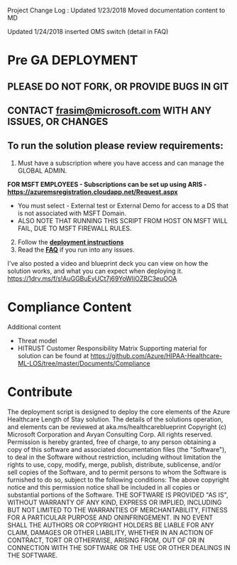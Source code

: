 Project Change Log : 
Updated 1/23/2018 Moved documentation content to MD

Updated 1/24/2018 inserted OMS switch (detail in FAQ)




# Pre GA DEPLOYMENT
## PLEASE DO NOT FORK, OR PROVIDE BUGS IN GIT 
## CONTACT frasim@microsoft.com WITH ANY ISSUES, OR CHANGES


## To run the solution please review requirements:

1. Must have a subscription where you have access and can manage the GLOBAL ADMIN. 

 **FOR MSFT EMPLOYEES - Subscriptions can be set up using ARIS - https://azuremsregistration.cloudapp.net/Request.aspx**
-  You must select - External test or External Demo for access to a DS that is not associated with MSFT Domain.
- ALSO NOTE THAT RUNNING THIS SCRIPT FROM HOST ON MSFT WILL FAIL, DUE TO MSFT FIREWALL RULES.


2. Follow the **[deployment instructions](./AzureHealthDocs.md)**
3. Read the **[FAQ](./faq.md)** if you run into any issues.


I've also posted a video and blueprint deck you can view on how the solution works, and what you can expect when deploying it. 
https://1drv.ms/f/s!AuGGBuEyUCt7j69YoWIiOZBC3euOOA 




# Compliance Content
Additional content 
- Threat model
- HITRUST Customer Responsibility Matrix
Supporting material for solution can be found at https://github.com/Azure/HIPAA-Healthcare-ML-LOS/tree/master/Documents/Compliance


# Contribute
 The deployment script is designed to deploy the core elements of the Azure Healthcare Length of Stay solution. The details of the solutions operation, and elements can be reviewed at aka.ms/healthcareblueprint
Copyright (c) Microsoft Corporation and Avyan Consulting Corp. All rights reserved.
Permission is hereby granted, free of charge, to any person obtaining a copy of this software and associated documentation files (the "Software"), to deal in the Software without restriction, including without limitation the rights  to use, copy, modify, merge, publish, distribute, sublicense, and/or sell copies of the Software, and to permit persons to whom the Software is  furnished to do so, subject to the following conditions:
The above copyright notice and this permission notice shall be included in all copies or substantial portions of the Software.
THE SOFTWARE IS PROVIDED "AS IS", WITHOUT WARRANTY OF ANY KIND, EXPRESS OR IMPLIED, INCLUDING BUT NOT LIMITED TO THE WARRANTIES OF MERCHANTABILITY,  FITNESS FOR A PARTICULAR PURPOSE AND ONINFRINGEMENT. IN NO EVENT SHALL THE AUTHORS OR COPYRIGHT HOLDERS BE LIABLE FOR ANY CLAIM, DAMAGES OR OTHER LIABILITY, WHETHER IN AN ACTION OF CONTRACT, TORT OR OTHERWISE, ARISING FROM, OUT OF OR IN CONNECTION WITH THE SOFTWARE OR THE USE OR OTHER DEALINGS IN THE SOFTWARE.





